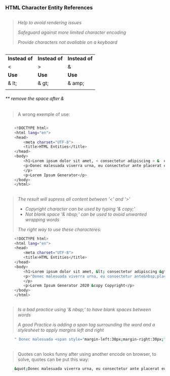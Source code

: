 ### HTML Character Entity References
##
>  *Help to avoid rendering issues*
> 
>  *Safeguard against more limited character encoding*
> 
>  *Provide characters not avaliable on a keyboard*
##
|              |              |              |
|--------------|--------------|--------------|
|**Instead of**|**Instead of**|**Instead of**|
| <            |>             |&             |
|**Use**       |**Use**       |**Use**       |
| & lt;        |& gt;         |& amp;        |
|              |              |              |

###### ** *remove the space after &*
## 
> A wrong exemple of use:

```sh

    <!DOCTYPE html>
    <html lang="en">
    <head>
        <meta charset="UTF-8">
        <title>HTML Entities</title>
    </head>
    <body>
        <h1>Lorem ipsum dolor sit amet, < consectetur adipiscing > &  elit: </h1>
        <p>Donec malesuada viverra urna, eu consectetur ante placerat eu. 
        </p>
        <p>Lorem Ipsum Generator</p>
    </body>
    </html>

```
## 

> *The result will supress all content between '<' and '>'*
> 
> - *Copyright character can be used by typing '& copy;'*
> - *Not blank space '& nbsp;' can be used to avoid unwanted wrapping words*
> 
> *The right way to use these characteres:*
```sh
    <!DOCTYPE html>
    <html lang="en">
    <head>
        <meta charset="UTF-8">
        <title>HTML Entities</title>
    </head>
    <body>
        <h1>Lorem ipsum dolor sit amet, &lt; consectetur adipiscing &gt; &amp; elit: </h1>
        <p>"Donec malesuada viverra urna, eu consectetur ante&nbsp;placerat&nbsp;eu."
        </p>
        <p>Lorem Ipsum Generator 2020 &copy Copyright</p>
    </body>
    </html>
```
## 
> *Is a bad practice using '& nbsp;' to have blank spaces between words*
> 
> *A good Practice is adding a span tag surrounding the word and a stylesheet to apply margins left and right*

```sh
    " Donec malesuada <span style="margin-left:30px;margin-right:30px;">viverra urna,</span> eu consectetur ante placerat eu. "

```
## 
> Quotes can looks funny after using another encode on browser, to solve, quotes can be put this way:
```sh
    &quot;Donec malesuada viverra urna, eu consectetur ante placerat eu.&quot;
```
